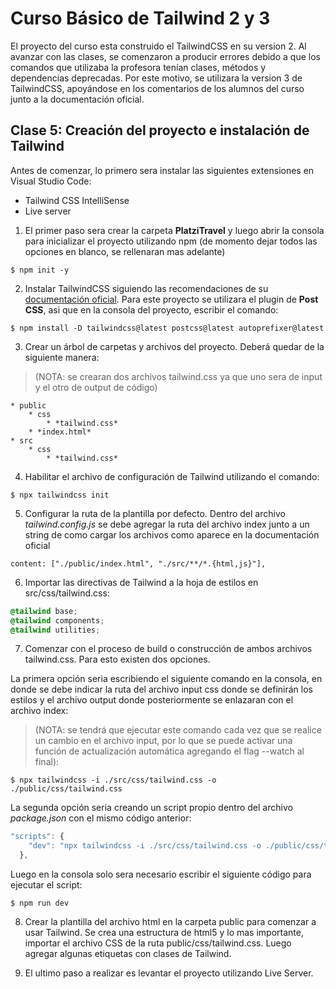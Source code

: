 # Curso Básico de Tailwind 2 y 3

El proyecto del curso esta construido el TailwindCSS en su version 2. 
Al avanzar con las clases, se comenzaron a producir errores debido a que los comandos que utilizaba la profesora tenían clases, métodos y dependencias deprecadas.
Por este motivo, se utilizara la version 3 de TailwindCSS, apoyándose en los comentarios de los alumnos del curso junto a la documentación oficial.


## Clase 5: Creación del proyecto e instalación de Tailwind
Antes de comenzar, lo primero sera instalar las siguientes extensiones en Visual Studio Code: 
+ Tailwind CSS IntelliSense
+ Live server

1. El primer paso sera crear la carpeta **PlatziTravel** y luego abrir la consola para inicializar el proyecto utilizando npm (de momento dejar todos las opciones en blanco, se rellenaran mas adelante)

`$ npm init -y`

2. Instalar TailwindCSS siguiendo las recomendaciones de su [documentación oficial](https://tailwindcss.com/docs/installation/using-postcss). 
Para este proyecto se utilizara el plugin de **Post CSS**, asi que en la consola del proyecto, escribir el comando:

`$ npm install -D tailwindcss@latest postcss@latest autoprefixer@latest`

3. Crear un árbol de carpetas y archivos del proyecto. Deberá quedar de la siguiente manera:
>(NOTA: se crearan dos archivos tailwind.css ya que uno sera de input y el otro de output de código)

	* public
		* css
			* *tailwind.css*
		* *index.html*
	* src
		* css
			* *tailwind.css*

4. Habilitar el archivo de configuración de Tailwind utilizando el comando:

`$ npx tailwindcss init`

5. Configurar la ruta de la plantilla por defecto. Dentro del archivo *tailwind.config.js*  se debe agregar la ruta del archivo index junto a un string de como cargar los archivos como aparece en la documentación oficial
```
content: ["./public/index.html", "./src/**/*.{html,js}"],
```

6. Importar las directivas de Tailwind a la hoja de estilos en src/css/tailwind.css:
```css
@tailwind base;
@tailwind components;
@tailwind utilities;
```

7. Comenzar con el proceso de build o construcción de ambos archivos tailwind.css. Para esto existen dos opciones.

La primera opción seria escribiendo el siguiente comando en la consola, en donde se debe indicar la ruta del archivo input css donde se definirán los estilos y el archivo output donde posteriormente se enlazaran con el archivo index:
> (NOTA: se tendrá que ejecutar este comando cada vez que se realice un cambio en el archivo input, por lo que se puede activar una función de actualización automática agregando el flag --watch al final):

`$ npx tailwindcss -i ./src/css/tailwind.css -o ./public/css/tailwind.css`

La segunda opción seria creando un script propio dentro del archivo *package.json* con el mismo código anterior:
```javascript
"scripts": {
    "dev": "npx tailwindcss -i ./src/css/tailwind.css -o ./public/css/tailwind.css --watch",
  },
```
Luego en la consola solo sera necesario escribir el siguiente código para ejecutar el script:

`$ npm run dev`

8. Crear la plantilla del archivo html en la carpeta public para comenzar a usar Tailwind. Se crea una estructura de html5 y lo mas importante, importar el archivo CSS de la ruta public/css/tailwind.css.
Luego agregar algunas etiquetas con clases de Tailwind.

9. El ultimo paso a realizar es levantar el proyecto utilizando Live Server.

